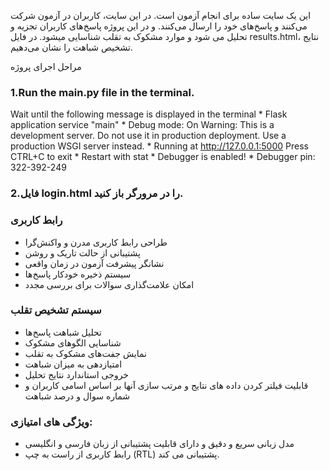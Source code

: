 این یک سایت ساده برای انجام آزمون است.
در این سایت، کاربران در آزمون شرکت می‌کنند و پاسخ‌های خود را ارسال می‌کنند.
و در این پروژه  پاسخ‌های کاربران تجزیه و تحلیل می شود و موارد مشکوک به تقلب شناسایی میشود.
در فایل results.html، نتایج تشخیص شباهت را نشان می‌دهیم.

مراحل اجرای پروژه
### 1.Run the main.py file in the terminal.
Wait until the following message is displayed in the terminal
    * Flask application service "main"
    * Debug mode: On
    Warning: This is a development server. Do not use it in production deployment. Use a production WSGI server instead.
    * Running at http://127.0.0.1:5000
    Press CTRL+C to exit
    * Restart with stat
    * Debugger is enabled!
    * Debugger pin: 322-392-249
    
### 2.فایل login.html را در مرورگر باز کنید.

### رابط کاربری
* طراحی رابط کاربری مدرن و واکنش‌گرا
* پشتیبانی از حالت تاریک و روشن
* نشانگر پیشرفت آزمون در زمان واقعی
* سیستم ذخیره خودکار پاسخ‌ها
* امکان علامت‌گذاری سوالات برای بررسی مجدد

### سیستم تشخیص تقلب
* تحلیل شباهت پاسخ‌ها
* شناسایی الگوهای مشکوک
* نمایش جفت‌های مشکوک به تقلب
* امتیازدهی به میزان شباهت
* خروجی استاندارد نتایج تحلیل
* قابلیت فیلتر کردن داده های نتایج و مرتب سازی آنها بر اساس اسامی کاربران و شماره سوال و درصد شباهت 

### ویژگی های امتیازی:
* مدل زبانی سریع و دقیق و دارای قابلیت پشتیبانی از زبان فارسی و انگلیسی
* رابط کاربری از راست به چپ (RTL) پشتیبانی می کند.

